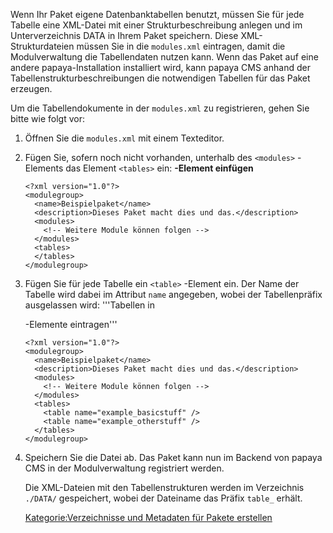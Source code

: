 
Wenn Ihr Paket eigene Datenbanktabellen benutzt, müssen Sie für jede Tabelle eine XML-Datei mit einer Strukturbeschreibung anlegen und im Unterverzeichnis DATA in Ihrem Paket speichern. Diese XML-Strukturdateien müssen Sie in die `modules.xml` eintragen, damit die Modulverwaltung die Tabellendaten nutzen kann. Wenn das Paket auf eine andere papaya-Installation installiert wird, kann papaya CMS anhand der Tabellenstrukturbeschreibungen die notwendigen Tabellen für das Paket erzeugen.

Um die Tabellendokumente in der `modules.xml` zu registrieren, gehen Sie bitte wie folgt vor:

1.  Öffnen Sie die `modules.xml` mit einem Texteditor.
2.  Fügen Sie, sofern noch nicht vorhanden, unterhalb des `<modules>` -Elements das Element `<tables>` ein: **<tables>-Element einfügen**
    ~~~~ {.xml}
    <?xml version="1.0"?>
    <modulegroup>
      <name>Beispielpaket</name>
      <description>Dieses Paket macht dies und das.</description>
      <modules>
        <!-- Weitere Module können folgen -->
      </modules>
      <tables>
      </tables>
    </modulegroup>
    ~~~~

3.  Fügen Sie für jede Tabelle ein `<table>` -Element ein. Der Name der Tabelle wird dabei im Attribut `name` angegeben, wobei der Tabellenpräfix ausgelassen wird: '''Tabellen in
    <table>
    -Elemente eintragen'''

    ~~~~ {.xml}
    <?xml version="1.0"?>
    <modulegroup>
      <name>Beispielpaket</name>
      <description>Dieses Paket macht dies und das.</description>
      <modules>
        <!-- Weitere Module können folgen -->
      </modules>
      <tables>
        <table name="example_basicstuff" />
        <table name="example_otherstuff" />
      </tables>
    </modulegroup>
    ~~~~

4.  Speichern Sie die Datei ab. Das Paket kann nun im Backend von papaya CMS in der Modulverwaltung registriert werden.

Die XML-Dateien mit den Tabellenstrukturen werden im Verzeichnis `./DATA/` gespeichert, wobei der Dateiname das Präfix `table_` erhält.

[Kategorie:Verzeichnisse und Metadaten für Pakete erstellen](export_de/Kategorie:Verzeichnisse_und_Metadaten_fuer_Pakete_erstellen.md)
